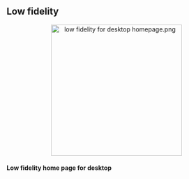 ## Low fidelity ##

<p align="center">
   <img src="https://github.com/petar-caleta/HCI2019-20/blob/master/design%20prototypes/Low%20fidelity%20PC%20home%20page.png" width="300" alt="low fidelity for desktop homepage.png">
   
   #### Low fidelity home page for desktop
</p>
